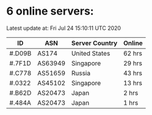 # 6 online servers:

Latest update at: Fri Jul 24 15:10:11 UTC 2020

| ID | ASN | Server Country | Online |
| -- | --- | -------------- | ------ |
| #.D09B | AS174 | United States | 62 hrs |
| #.7F1D | AS63949 | Singapore | 29 hrs |
| #.C778 | AS51659 | Russia | 43 hrs |
| #.0322 | AS45102 | Singapore | 13 hrs |
| #.B62D | AS20473 | Japan | 2 hrs |
| #.484A | AS20473 | Japan | 1 hrs |

